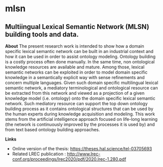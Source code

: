 # mlsn
## Multiingual Lexical Semantic Network (MLSN) building tools and data.

**About**
The present research work is intended to show how a domain specific lexical semantic network can be built in an industrial context and how it can be used in order to assist ontology modeling. Ontology building is a costly process often done manually. ln the same time, non ontological knowledge resources are available and mature. Among those, lexical semantic networks can be exploited in order to model domain specific knowledge in a semantically explicit way with sense refinements and concern multiple languages. Given such domain specific multilingual lexical semantic network, a mediatory terminological and ontological resource can be extracted from this network and viewed as a projection of a given knowledge model (i.e. ontology) onto the domain specific lexical semantic network. Such mediatory resource can support the top down ontology building process as it contains ontological structures that can be used by the human experts during knowledge acquisition and modeling. This work stems from the artificial intelligence approach focused on life-long learning (the network is continuously improved by the processes it is used by) and from text based ontology building approaches.

**Links**

- Online version of the thesis: https://theses.hal.science/tel-03705693
- Related LREC publication : http://www.lrec-conf.org/proceedings/lrec2020/pdf/2020.lrec-1.280.pdf
